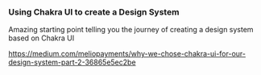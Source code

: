 ### Using Chakra UI to create a Design System

Amazing starting point telling you the journey of creating a design system based on Chakra UI

https://medium.com/meliopayments/why-we-chose-chakra-ui-for-our-design-system-part-2-36865e5ec2be
